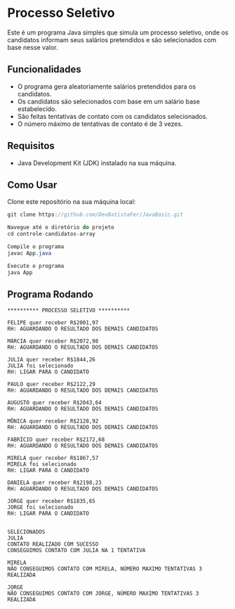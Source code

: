 

# Processo Seletivo

Este é um programa Java simples que simula um processo seletivo, onde os candidatos informam seus salários pretendidos e são selecionados com base nesse valor.

## Funcionalidades

- O programa gera aleatoriamente salários pretendidos para os candidatos.
- Os candidatos são selecionados com base em um salário base estabelecido.
- São feitas tentativas de contato com os candidatos selecionados.
- O número máximo de tentativas de contato é de 3 vezes.

## Requisitos

- Java Development Kit (JDK) instalado na sua máquina.

## Como Usar

Clone este repositório na sua máquina local:

```java
git clone https://github.com/DevBatistaFer/JavaBasic.git

Navegue até o diretório do projeto
cd controle-candidatos-array

Compile o programa
javac App.java

Execute o programa
java App 
```





## Programa Rodando

```plaintext {.dark}
********** PROCESSO SELETIVO **********

FELIPE quer receber R$2001,97
RH: AGUARDANDO O RESULTADO DOS DEMAIS CANDIDATOS

MÁRCIA quer receber R$2072,98
RH: AGUARDANDO O RESULTADO DOS DEMAIS CANDIDATOS

JULIA quer receber R$1844,26
JULIA foi selecionado
RH: LIGAR PARA O CANDIDATO

PAULO quer receber R$2122,29
RH: AGUARDANDO O RESULTADO DOS DEMAIS CANDIDATOS

AUGUSTO quer receber R$2043,64
RH: AGUARDANDO O RESULTADO DOS DEMAIS CANDIDATOS

MÔNICA quer receber R$2128,92
RH: AGUARDANDO O RESULTADO DOS DEMAIS CANDIDATOS

FABRÍCIO quer receber R$2172,68
RH: AGUARDANDO O RESULTADO DOS DEMAIS CANDIDATOS

MIRELA quer receber R$1867,57
MIRELA foi selecionado
RH: LIGAR PARA O CANDIDATO

DANIELA quer receber R$2198,23
RH: AGUARDANDO O RESULTADO DOS DEMAIS CANDIDATOS

JORGE quer receber R$1835,65
JORGE foi selecionado
RH: LIGAR PARA O CANDIDATO


SELECIONADOS
JULIA
CONTATO REALIZADO COM SUCESSO
CONSEGUIMOS CONTATO COM JULIA NA 1 TENTATIVA

MIRELA
NÃO CONSEGUIMOS CONTATO COM MIRELA, NÚMERO MAXIMO TENTATIVAS 3 REALIZADA

JORGE
NÃO CONSEGUIMOS CONTATO COM JORGE, NÚMERO MAXIMO TENTATIVAS 3 REALIZADA
```
